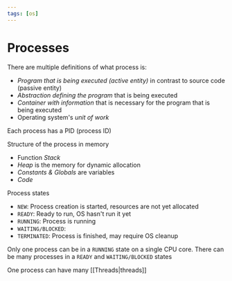 ```yaml
---
tags: [os]
---
```


# Processes

There are multiple definitions of what process is:

- _Program that is being executed (active entity)_ in contrast to source code (passive entity)
- _Abstraction defining the program_ that is being executed
- _Container with information_ that is necessary for the program that is being executed
- Operating system's _unit of work_

Each process has a PID (process ID)

Structure of the process in memory

- Function _Stack_
- _Heap_ is the memory for dynamic allocation
- _Constants & Globals_ are variables
- _Code_

Process states

- `NEW`: Process creation is started, resources are not yet allocated
- `READY`: Ready to run, OS hasn't run it yet
- `RUNNING`: Process is running
- `WAITING/BLOCKED`:
- `TERMINATED`: Process is finished, may require OS cleanup

Only one process can be in a `RUNNING` state on a single CPU core. There can be many processes in a `READY` and `WAITING/BLOCKED` states

One process can have many [[Threads|threads]]

<!--

### PCB (Process Control Block)

Контейнер с информацией о процессе

* _State_ содержит состояние
* _Counter_ сожержит адрес следующей инструкции
* _Registers_
* _Schedule info_, например, приоритет
* _Memory info_
* _Accounting info_
* _I/O info_ список открытых файлов
* _Thread info_

### Адресное пространство

С каждым процессом связано //адресное пространство//, которое содержит выполняемую программу, данные этой программы и ее //стек//. Кроме того с процессом связаны набор ресурсов, список открытых файлов, необработанные предупреждения и вся другая информация необходимая для работы. Каждому адресу памяти процесса соответствует "реальный" адрес физической памяти (RAM). В памяти есть таблица соответствий для процессов. Почти каждое обращение к памяти процесса использует эту таблицу. При переключении процессов переключаются и таблицы адресов для них. Когда процесс пытается получить доступ к невозможной ячейке памяти возникает `SEGFAULT`



Процесс может иметь множество [[Потоки!потоков]]

Создание, завершение --- системные вызовы

* Процесс способен создавать _дочерние процессы_ (child process), которые
могут создавать свои дочерние процессы. Связь между ними называется
_межпроцессорным взаимодействием_ (interprocessing)
* У каждого процесса есть PID (Process Identification Number)
* Процесс имеет _идентификатор пользователя_ (UID), который его запустил
* Процессы бывают фоновыми, такие процессы еще называются _демонами_

{{Рабочий каталог}}

{{Каналы}}

-->
